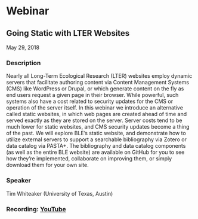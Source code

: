 # Webinar

## Going Static with LTER Websites 

May 29, 2018

### Description

Nearly all Long-Term Ecological Research (LTER) websites employ dynamic servers that facilitate authoring content via Content Management Systems (CMS) like WordPress or Drupal, or which generate content on the fly as end users request a given page in their browser.  While powerful, such systems also have a cost related to security updates for the CMS or operation of the server itself.  In this webinar we introduce an alternative called static websites, in which web pages are created ahead of time and served exactly as they are stored on the server. Server costs tend to be much lower for static websites, and CMS security updates become a thing of the past.  We will explore BLE’s static website, and demonstrate how to utilize external servers to support a searchable bibliography via Zotero or data catalog via PASTA+. The bibliography and data catalog components (as well as the entire BLE website) are available on GitHub for you to see how they’re implemented, collaborate on improving them, or simply download them for your own site.

### Speaker

Tim Whiteaker (University of Texas, Austin)

### Recording: [YouTube](https://youtu.be/i4QczI3evGA)

<!-- Webinars -->


